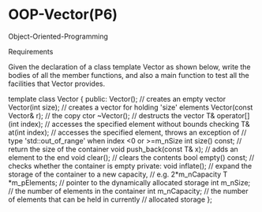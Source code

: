 # OOP-Vector(P6)
Object-Oriented-Programming


Requirements

Given the declaration of a class template Vector as shown below, write the bodies of all the member functions, and also a main function to test all the facilities that Vector provides.

template <class T>
class Vector {
public:
  Vector();                      // creates an empty vector
  Vector(int size);              // creates a vector for holding 'size' elements
  Vector(const Vector& r);       // the copy ctor
  ~Vector();                     // destructs the vector 
  T& operator[](int index);      // accesses the specified element without bounds checking
  T& at(int index);              // accesses the specified element, throws an exception of
                                 // type 'std::out_of_range' when index <0 or >=m_nSize
  int size() const;              // return the size of the container
  void push_back(const T& x);    // adds an element to the end 
  void clear();                  // clears the contents
  bool empty() const;            // checks whether the container is empty 
private:
  void inflate();                // expand the storage of the container to a new capacity,
                                 // e.g. 2*m_nCapacity
  T *m_pElements;                // pointer to the dynamically allocated storage
  int m_nSize;                   // the number of elements in the container
  int m_nCapacity;               // the number of elements that can be held in currently
                                 // allocated storage
};
